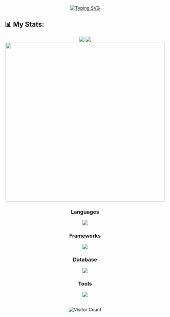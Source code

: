 <div align="center">
  <a href="https://git.io/typing-svg">
    <img src="https://readme-typing-svg.demolab.com?font=Roboto&size=100&duration=4000&pause=1000&color=7ED9CC&center=true&vCenter=true&random=false&width=800&height=200&lines=Ron+Bersabal;Full-stack+" alt="Typing SVG">
  </a>
</div>

## 📊 My Stats:
<div align="center">
  <img src="https://github-readme-stats.vercel.app/api?username=RonBers&theme=nightowl&hide_border=true&include_all_commits=true&count_private=true"/>
  <img src="https://github-readme-streak-stats.herokuapp.com/?user=RonBers&theme=nightowl&hide_border=true"/>
</div>

<div align="center">
  <img src="https://github-readme-stats.vercel.app/api/top-langs/?username=RonBers&theme=nightowl&hide_border=true&include_all_commits=true&count_private=true&layout=compact" width="500"/>
</div>

<div align="center">
  <h3>Languages</h3>
  <img src = "https://skillicons.dev/icons?i=java,python,cpp,cs,js,css,html&perline=10"/>

  <h3>Frameworks</h3>
  <img src = "https://skillicons.dev/icons?i=react,next,tailwind,bootstrap,materialui,django,express,vite,vitest,jest,,,maven&perline=5"/>

  <h3>Database</h3>
  <img src = "https://skillicons.dev/icons?i=mysql,postgres,mongodb&perline=10"/>

  <h3>Tools</h3>
  <img src = "https://skillicons.dev/icons?i=figma,github,git,discord&perline=10"/>
  
</div>
  
<br>

<p align="center" style="">
  <img src="https://profile-counter.glitch.me/RonBers/count.svg" alt="Visitor Count">
</p>




